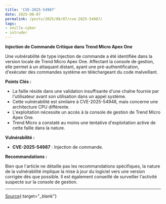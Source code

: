 ```yaml
---
title: 'CVE-2025-54987'
date: 2025-08-07
permalink: /posts/2025/08/07/cve-2025-54987/
tags:
- veille-cyber
- intruder
---
```

**Injection de Commande Critique dans Trend Micro Apex One**

Une vulnérabilité de type injection de commande a été identifiée dans la version locale de Trend Micro Apex One. Affectant la console de gestion, elle permet à un attaquant distant, ayant une pré-authentification, d'exécuter des commandes système en téléchargeant du code malveillant.

**Points Clés :**

*   La faille réside dans une validation insuffisante d'une chaîne fournie par l'utilisateur avant son utilisation dans un appel système.
*   Cette vulnérabilité est similaire à CVE-2025-54948, mais concerne une architecture CPU différente.
*   L'exploitation nécessite un accès à la console de gestion de Trend Micro Apex One.
*   Trend Micro a constaté au moins une tentative d'exploitation active de cette faille dans la nature.

**Vulnérabilité :**

*   **CVE-2025-54987** : Injection de commande.

**Recommandations :**

Bien que l'article ne détaille pas les recommandations spécifiques, la nature de la vulnérabilité implique la mise à jour du logiciel vers une version corrigée dès que possible. Il est également conseillé de surveiller l'activité suspecte sur la console de gestion.

---
[Source](https://cvemon.intruder.io/cves/CVE-2025-54987){:target="_blank"}
